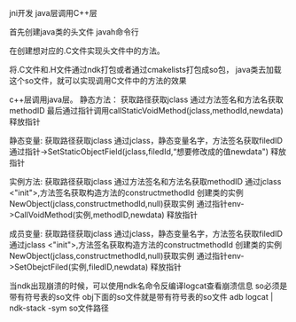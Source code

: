 
jni开发
java层调用C++层

首先创建java类的头文件
javah命令行

在创建想对应的.C文件实现头文件中的方法。

将.C文件和.H文件通过ndk打包或者通过cmakelists打包成so包，
java类去加载这个so文件，就可以实现调用C文件中的方法的效果


c++层调用java层。
静态方法：
获取路径获取jclass 
通过方法签名和方法名获取methodID
最后通过指针调用callStaticVoidMethod(jclass,methodId,newdata)
释放指针

静态变量:
获取路径获取jclass 
通过jclass，静态变量名字，方法签名获取filedID
通过指针->SetStaticObjectField(jclass,filedId,“想要修改成的值newdata")
释放指针

实例方法:
获取路径获取jclass 
通过方法签名和方法名获取methodID
通过jclass <"init">,方法签名获取构造方法的constructmethodId
创建类的实例NewObject(jclass,constructmethodId,null)获取实例
通过指针env->CallVoidMethod(实例,methodID,newdata)
释放指针

成员变量:
获取路径获取jclass 
通过jclass，静态变量名字，方法签名获取filedID
通过jclass <"init">,方法签名获取构造方法的constructmethodId
创建类的实例NewObject(jclass,constructmethodId,null)获取实例
通过指针env->SetObejctFiled(实例,filedID,newdata)
释放指针


当ndk出现崩溃的时候，可以使用ndk名命令反编译logcat查看崩溃信息 so必须是带有符号表的so文件 obj下面的so文件就是带有符号表的so文件
adb logcat | ndk-stack -sym so文件路径

